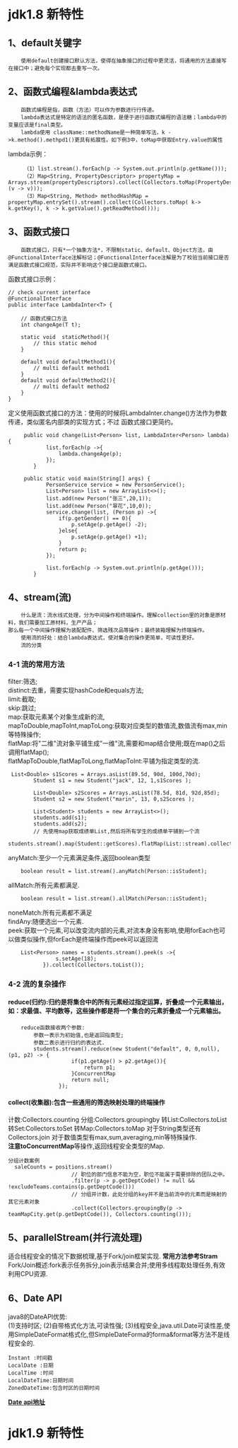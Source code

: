 # jdk1.8 新特性

## 1、default关键字
        使用default创建接口默认方法，使得在抽象接口的过程中更灵活，将通用的方法直接写在接口中；避免每个实现都去重写一次。
    
## 2、函数式编程&lambda表达式
        函数式编程是指，函数（方法）可以作为参数进行行传递。
        lambda表达式是特定的语法的匿名函数，是便于进行函数式编程的语法糖；lambda中的变量应该是final类型。  
        lambda使用 className::methodName是一种简单写法，k ->k.method().methpd1()更具有拓展性。如下例3中，toMap中获取Entry.value的属性  
lambda示例：
```
     （1）list.stream().forEach(p -> System.out.println(p.getName()));  
     （2）Map<String, PropertyDescriptor> propertyMap = Arrays.stream(propertyDescriptors).collect(Collectors.toMap(PropertyDescriptor::getName, (v -> v)));  
     （3）Map<String, Method> methodHashMap = propertyMap.entrySet().stream().collect(Collectors.toMap( k-> k.getKey(), k -> k.getValue().getReadMethod()));  
```
    
## 3、函数式接口
        函数式接口，只有*一个抽象方法*，不限制static、default、Object方法，由@FunctionalInterface注解标记；@FunctionalInterface注解是为了校验当前接口是否
    满足函数式接口规范，实际并不影响这个接口是函数式接口。
函数式接口示例：
```
// check current interface
@FunctionalInterface
public interface LambdaInter<T> {

    // 函数式接口方法
    int changeAge(T t);

    static void  staticMethod(){
        // this static mehod
    }

    default void defaultMethod1(){
        // multi default method1
    }
    default void defaultMethod2(){
        // multi default method2
    }
}
```
定义使用函数式接口的方法：使用的时候将LambdaInter.change()方法作为参数传递，类似匿名内部类的实现方式；不过
函数式接口更简约。
```
     public void change(List<Person> list, LambdaInter<Person> lambda){
            list.forEach(p ->{
                lambda.changeAge(p);
            });
        }
    
     public static void main(String[] args) {
            PersonService service = new PersonService();
            List<Person> list = new ArrayList<>();
            list.add(new Person("张三",20,1));
            list.add(new Person("翠花",10,0));
            service.change(list, (Person p) ->{
                if(p.getGender() == 0){
                    p.setAge(p.getAge() -2);
                }else{
                    p.setAge(p.getAge() +1);
                }
                return p;
            });
    
            list.forEach(p -> System.out.println(p.getAge()));
        }
```

## 4、stream(流)
        什么是流：流水线式处理，分为中间操作和终端操作。理解collection里的对象是原材料，我们需要加工原材料，生产产品；
    那么每一个中间操作理解为装配配件、筛选残次品等操作；最终装箱理解为终端操作。
        使用流的好处：结合lambda表达式，使对集合的操作更简单，可读性更好。
        流的分类
        
### 4-1 流的常用方法
filter:筛选;  
distinct:去重，需要实现hashCode和equals方法;  
limit:截取;  
skip:跳过;  
map:获取元素某个对象生成新的流,  
mapToDouble,mapToInt,mapToLong:获取对应类型的数值流,数值流有max,min等特殊操作;  
flatMap:将"二维"流对象平铺生成"一维"流,需要和map结合使用;既在map()之后调用flatMap();  
flatMapToDouble,flatMapToLong,flatMapToInt:平铺为指定类型的流.
```
 List<Double> s1Scores = Arrays.asList(89.5d, 90d, 100d,70d);
        Student s1 = new Student("jack", 12, 1,s1Scores );

        List<Double> s2Scores = Arrays.asList(78.5d, 81d, 92d,85d);
        Student s2 = new Student("marin", 13, 0,s2Scores );

        List<Student> students = new ArrayList<>();
        students.add(s1);
        students.add(s2);
        // 先使用map获取成绩单List,然后将所有学生的成绩单平铺到一个流
        students.stream().map(Student::getScores).flatMap(List::stream).collect(Collectors.toList());
```
anyMatch:至少一个元素满足条件,返回boolean类型  
```
    boolean result = list.stream().anyMatch(Person::isStudent);
```
allMatch:所有元素都满足.  
```
    boolean result = list.stream().allMatch(Person::isStudent);
```
noneMatch:所有元素都不满足  
findAny:随便选出一个元素.  
peek:获取一个元素,可以改变流内部的元素,对流本身没有影响,使用forEach也可以做类似操作,但forEach是终端操作而peek可以返回流
```   
    List<Person> names = students.stream().peek(s ->{
               s.setAge(18);
           }).collect(Collectors.toList());
```

### 4-2 流的复杂操作
#### reduce(归约):归约是将集合中的所有元素经过指定运算，折叠成一个元素输出，如：求最值、平均数等，这些操作都是将一个集合的元素折叠成一个元素输出。
```aid23
    reduce函数接收两个参数:
        参数一表示为初始值,也是返回指类型;
        参数二表示进行归约的表达式.
        students.stream().reduce(new Student("default", 0, 0,null), (p1, p2) -> {
                    if(p1.getAge() > p2.getAge()){
                        return p1;
                    }ConcurrentMap
                    return null; 
                });

```
#### collect(收集器):包含一些通用的筛选映射处理的终端操作
计数:Collectors.counting
分组:Collectors.groupingby
转List:Collectors.toList
转Set:Collectors.toSet
转Map:Collectors.toMap
对于String类型还有Collectors.join
对于数值类型有max,sum,averaging,min等特殊操作.  
**注意toConcurrentMap**等操作,返回线程安全类型的Map.
```
分组计数案例
  saleCounts = positions.stream()
                    // 职位的部门信息不能为空，职位不能属于需要排除的团队之中。
                    .filter(p -> p.getDeptCode() != null && !excludeTeams.contains(p.getDeptCode()))
                    // 分组并计数，此处分组的key并不是当前流中的元素而是映射的其它元素对象
                    .collect(Collectors.groupingBy(p -> teamMapCity.get(p.getDeptCode()), Collectors.counting()));
```

## 5、parallelStream(并行流处理)
适合线程安全的情况下数据梳理,基于Fork/join框架实现.
**常用方法参考Stram**  
Fork/Join概述:fork表示任务拆分,join表示结果合并;使用多线程取处理任务,有效利用CPU资源.


## 6、Date API
java8的DateAPI优势:  
(1)支持时区;
(2)自带格式化方法,可读性强;
(3)线程安全,java.util.Date可读性差,使用SimpleDateFormat格式化,但SimpleDateForma的forma&format等方法不是线程安全的.

    Instant :时间戳
    LocalDate :日期
    LocalTime :时间
    LocalDateTime:日期时间
    ZonedDateTime:包含时区的日期时间
**[Date api地址](http://www.matools.com/api/java8)**  



# jdk1.9 新特性